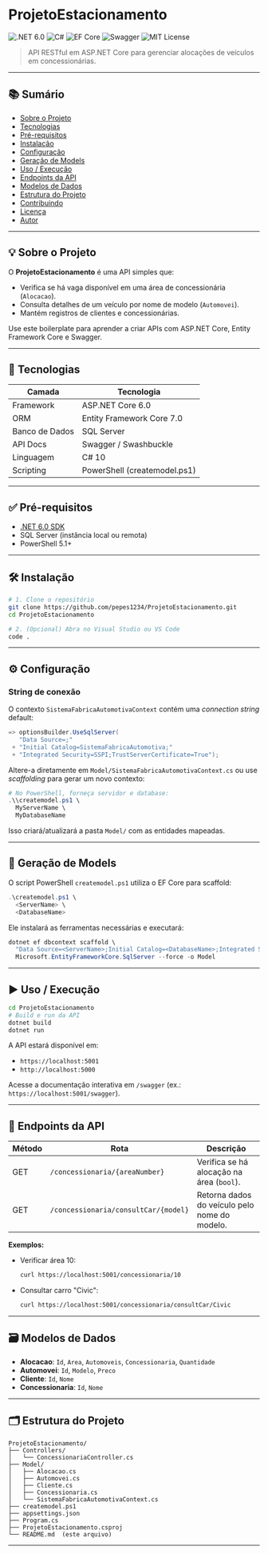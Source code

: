 # ProjetoEstacionamento

![.NET 6.0](https://img.shields.io/badge/.NET-6.0-blue) ![C#](https://img.shields.io/badge/Language-C%23-blueviolet) ![EF Core](https://img.shields.io/badge/Entity%20Framework-Core-yellow) ![Swagger](https://img.shields.io/badge/Swagger-API%20Docs-brightgreen) ![MIT License](https://img.shields.io/badge/License-MIT-lightgrey)

> API RESTful em ASP.NET Core para gerenciar alocações de veículos em concessionárias.

---

## 📚 Sumário

- [Sobre o Projeto](#sobre-o-projeto)
- [Tecnologias](#tecnologias)
- [Pré-requisitos](#pré-requisitos)
- [Instalação](#instalação)
- [Configuração](#configuração)
- [Geração de Models](#geração-de-models)
- [Uso / Execução](#uso--execução)
- [Endpoints da API](#endpoints-da-api)
- [Modelos de Dados](#modelos-de-dados)
- [Estrutura do Projeto](#estrutura-do-projeto)
- [Contribuindo](#contribuindo)
- [Licença](#licença)
- [Autor](#autor)

---

## 💡 Sobre o Projeto

O **ProjetoEstacionamento** é uma API simples que:

- Verifica se há vaga disponível em uma área de concessionária (`Alocacao`).
- Consulta detalhes de um veículo por nome de modelo (`Automovei`).
- Mantém registros de clientes e concessionárias.

Use este boilerplate para aprender a criar APIs com ASP.NET Core, Entity Framework Core e Swagger.

---

## 🚀 Tecnologias

| Camada                | Tecnologia                  |
|-----------------------|-----------------------------|
| Framework             | ASP.NET Core 6.0            |
| ORM                   | Entity Framework Core 7.0   |
| Banco de Dados        | SQL Server                  |
| API Docs              | Swagger / Swashbuckle       |
| Linguagem             | C# 10                       |
| Scripting             | PowerShell (createmodel.ps1)|

---

## ✅ Pré-requisitos

- [.NET 6.0 SDK](https://dotnet.microsoft.com/download/dotnet/6.0)
- SQL Server (instância local ou remota)
- PowerShell 5.1+

---

## 🛠️ Instalação

```bash
# 1. Clone o repositório
git clone https://github.com/pepes1234/ProjetoEstacionamento.git
cd ProjetoEstacionamento

# 2. (Opcional) Abra no Visual Studio ou VS Code
code .
```

---

## ⚙️ Configuração

### String de conexão

O contexto `SistemaFabricaAutomotivaContext` contém uma _connection string_ default:

```csharp
=> optionsBuilder.UseSqlServer(
   "Data Source=;"
 + "Initial Catalog=SistemaFabricaAutomotiva;"
 + "Integrated Security=SSPI;TrustServerCertificate=True");
```

Altere-a diretamente em `Model/SistemaFabricaAutomotivaContext.cs` ou use _scaffolding_ para gerar um novo contexto:

```powershell
# No PowerShell, forneça servidor e database:
.\\createmodel.ps1 \
  MyServerName \
  MyDatabaseName
```

Isso criará/atualizará a pasta `Model/` com as entidades mapeadas.

---

## 🧱 Geração de Models

O script PowerShell `createmodel.ps1` utiliza o EF Core para scaffold:

```powershell
.\createmodel.ps1 \
  <ServerName> \
  <DatabaseName>
```

Ele instalará as ferramentas necessárias e executará:

```powershell
dotnet ef dbcontext scaffold \
  "Data Source=<ServerName>;Initial Catalog=<DatabaseName>;Integrated Security=SSPI;TrustServerCertificate=True" \
  Microsoft.EntityFrameworkCore.SqlServer --force -o Model
```

---

## ▶️ Uso / Execução

```bash
cd ProjetoEstacionamento
# Build e run da API
dotnet build
dotnet run
```

A API estará disponível em:

- `https://localhost:5001`
- `http://localhost:5000`

Acesse a documentação interativa em `/swagger` (ex.: `https://localhost:5001/swagger`).

---

## 📡 Endpoints da API

| Método | Rota                                 | Descrição                                     |
|--------|--------------------------------------|-----------------------------------------------|
| GET    | `/concessionaria/{areaNumber}`       | Verifica se há alocação na área (`bool`).     |
| GET    | `/concessionaria/consultCar/{model}` | Retorna dados do veículo pelo nome do modelo. |

**Exemplos:**

- Verificar área 10:
  ```bash
  curl https://localhost:5001/concessionaria/10
  ```
- Consultar carro "Civic":
  ```bash
  curl https://localhost:5001/concessionaria/consultCar/Civic
  ```

---

## 🗃️ Modelos de Dados

- **Alocacao**: `Id`, `Area`, `Automoveis`, `Concessionaria`, `Quantidade`  
- **Automovei**: `Id`, `Modelo`, `Preco`  
- **Cliente**: `Id`, `Nome`  
- **Concessionaria**: `Id`, `Nome`  

---

## 🗂️ Estrutura do Projeto

```
ProjetoEstacionamento/
├── Controllers/
│   └── ConcessionariaController.cs
├── Model/
│   ├── Alocacao.cs
│   ├── Automovei.cs
│   ├── Cliente.cs
│   ├── Concessionaria.cs
│   └── SistemaFabricaAutomotivaContext.cs
├── createmodel.ps1
├── appsettings.json
├── Program.cs
├── ProjetoEstacionamento.csproj
└── README.md  (este arquivo)
```

---

